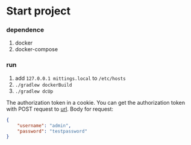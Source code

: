 # Start project

### dependence

1. docker
2. docker-compose

### run
1. add `127.0.0.1 mittings.local` to `/etc/hosts`
2. `./gradlew dockerBuild`
3. `./gradlew dcUp`

The authorization token in a cookie.
You can get the authorization token with POST request to [url](http://mittings.local/api/auth/signin).
Body for request:
```json
{
	"username": "admin",
	"password": "testpassword"
}
```